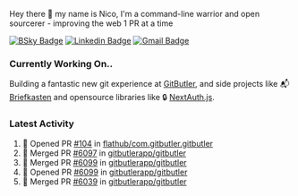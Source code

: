 
Hey there 👋 my name is Nico, I'm a command-line warrior and open sourcerer - improving the web 1 PR at a time

[![BSky Badge](https://img.shields.io/badge/-%20%40ndo.dev%20-%200285FF?style=flat-square&logo=bluesky&color=%23161e27)](https://bsky.app/profile/ndo.dev) [![Linkedin Badge](https://img.shields.io/badge/-ndom91-blue?style=flat-square&logo=Linkedin&logoColor=white&link=https://www.linkedin.com/in/ndom91/)](https://www.linkedin.com/in/ndom91/) [![Gmail Badge](https://img.shields.io/badge/-yo@ndo.dev-c14438?style=flat-square&logo=mail.ru&logoColor=white&link=mailto:yo@ndo.dev)](mailto:yo@ndo.dev)

### Currently Working On..

Building a fantastic new git experience at [GitButler](https://github.com/gitbutlerapp), and side projects like 📬 [Briefkasten](https://briefkastenhq.com) and opensource libraries like 🔒 [NextAuth.js](https://github.com/nextauthjs/next-auth).

<!--START_SECTION_PROFILE_VIEWS:readme-info-->
<!--END_SECTION_PROFILE_VIEWS:readme-info-->

<!--START_SECTION_DAILY_COMMIT:readme-info-->
<!--END_SECTION_DAILY_COMMIT:readme-info-->

<!--START_SECTION_WEEKLY_COMMIT:readme-info-->
<!--END_SECTION_WEEKLY_COMMIT:readme-info-->

### Latest Activity

<!--START_SECTION:activity-->
1. 💪 Opened PR [#104](https://github.com/flathub/com.gitbutler.gitbutler/pull/104) in [flathub/com.gitbutler.gitbutler](https://github.com/flathub/com.gitbutler.gitbutler)
2. 🎉 Merged PR [#6097](https://github.com/gitbutlerapp/gitbutler/pull/6097) in [gitbutlerapp/gitbutler](https://github.com/gitbutlerapp/gitbutler)
3. 🎉 Merged PR [#6099](https://github.com/gitbutlerapp/gitbutler/pull/6099) in [gitbutlerapp/gitbutler](https://github.com/gitbutlerapp/gitbutler)
4. 💪 Opened PR [#6099](https://github.com/gitbutlerapp/gitbutler/pull/6099) in [gitbutlerapp/gitbutler](https://github.com/gitbutlerapp/gitbutler)
5. 🎉 Merged PR [#6039](https://github.com/gitbutlerapp/gitbutler/pull/6039) in [gitbutlerapp/gitbutler](https://github.com/gitbutlerapp/gitbutler)
<!--END_SECTION:activity-->
